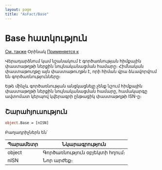 ```yaml
---
layout: page
title: "AsFact/Base"
---
```


# Base հատկություն

[См. также](../Asfact.html) Օրինակ [Применяется к](../Asfact.html)

Վերադարձնում կամ նշանակում է գործառնության հիմքային փաստաթղթի ներքին նույնականացման համարը։
Հիմնական փաստաթուղթը այն փաստաթուղթն է, որի հիման վրա ձևավորվում են գործառնությունները։ 

Եթե մինչև գործառնության անցկացնելը չենք նշում հիմքային փաստաթղթի ներքին նույնականացման համարը, համակարգը ավտոմատ կերպով կվերագրի ընթացիկ փաստաթղթի ISN-ը։ 

## Շարահյուսություն

```vb
object.Base = [nISN]
```

Բաղադրիչներն են՝

| Պարամետր | Նկարագրություն |
|--|--|
| object | Գործառնություն օբյեկտի հղում։ |
| nISN | Նոր արժեք։ |
